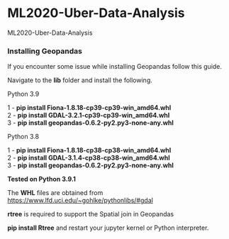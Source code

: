 # ML2020-Uber-Data-Analysis
ML2020-Uber-Data-Analysis

### Installing Geopandas

If you encounter some issue while installing Geopandas follow this guide.

Navigate to the **lib** folder and install the following.

Python 3.9

1 - **pip install Fiona-1.8.18-cp39-cp39-win_amd64.whl**  
2 - **pip install GDAL-3.2.1-cp39-cp39-win_amd64.whl**  
3 - **pip install geopandas-0.6.2-py2.py3-none-any.whl**  

Python 3.8

1 - **pip install Fiona-1.8.18-cp38-cp38-win_amd64.whl**  
2 - **pip install GDAL-3.1.4-cp38-cp38-win_amd64.whl**  
3 - **pip install geopandas-0.6.2-py2.py3-none-any.whl**  


**Tested on Python 3.9.1**

The **WHL** files are obtained from https://www.lfd.uci.edu/~gohlke/pythonlibs/#gdal  

**rtree** is required to support the Spatial join in Geopandas  

**pip install Rtree** and restart your jupyter kernel or Python interpreter.

